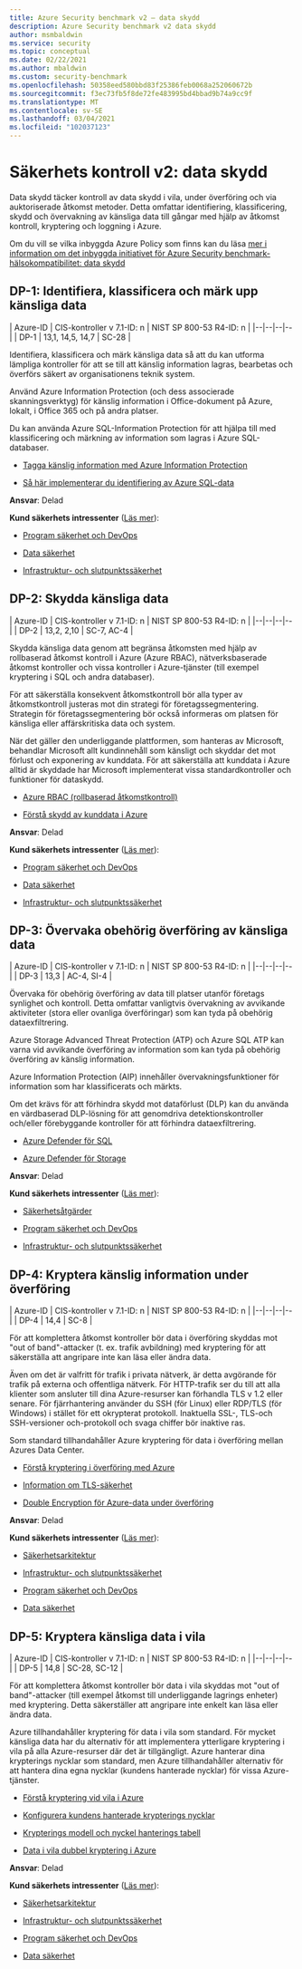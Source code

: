 ```yaml
---
title: Azure Security benchmark v2 – data skydd
description: Azure Security benchmark v2 data skydd
author: msmbaldwin
ms.service: security
ms.topic: conceptual
ms.date: 02/22/2021
ms.author: mbaldwin
ms.custom: security-benchmark
ms.openlocfilehash: 50358eed580bbd83f25386feb0068a252060672b
ms.sourcegitcommit: f3ec73fb5f8de72fe483995bd4bbad9b74a9cc9f
ms.translationtype: MT
ms.contentlocale: sv-SE
ms.lasthandoff: 03/04/2021
ms.locfileid: "102037123"
---
```

# <a name="security-control-v2-data-protection"></a>Säkerhets kontroll v2: data skydd

Data skydd täcker kontroll av data skydd i vila, under överföring och via auktoriserade åtkomst metoder. Detta omfattar identifiering, klassificering, skydd och övervakning av känsliga data till gångar med hjälp av åtkomst kontroll, kryptering och loggning i Azure.

Om du vill se vilka inbyggda Azure Policy som finns kan du läsa [mer i information om det inbyggda initiativet för Azure Security benchmark-hälsokompatibilitet: data skydd](../../governance/policy/samples/azure-security-benchmark.md#data-protection)

## <a name="dp-1-discovery-classify-and-label-sensitive-data"></a>DP-1: Identifiera, klassificera och märk upp känsliga data

| Azure-ID | CIS-kontroller v 7.1-ID: n | NIST SP 800-53 R4-ID: n |
|--|--|--|--|
| DP-1 | 13,1, 14,5, 14,7 | SC-28 |

Identifiera, klassificera och märk känsliga data så att du kan utforma lämpliga kontroller för att se till att känslig information lagras, bearbetas och överförs säkert av organisationens teknik system.

Använd Azure Information Protection (och dess associerade skanningsverktyg) för känslig information i Office-dokument på Azure, lokalt, i Office 365 och på andra platser.

Du kan använda Azure SQL-Information Protection för att hjälpa till med klassificering och märkning av information som lagras i Azure SQL-databaser.

- [Tagga känslig information med Azure Information Protection](/azure/information-protection/what-is-information-protection) 

- [Så här implementerar du identifiering av Azure SQL-data](../../azure-sql/database/data-discovery-and-classification-overview.md)

**Ansvar**: Delad

**Kund säkerhets intressenter** ([Läs mer](/azure/cloud-adoption-framework/organize/cloud-security#security-functions)):

- [Program säkerhet och DevOps](/azure/cloud-adoption-framework/organize/cloud-security-application-security-devsecops)

- [Data säkerhet](/azure/cloud-adoption-framework/organize/cloud-security-data-security) 

- [Infrastruktur- och slutpunktssäkerhet](/azure/cloud-adoption-framework/organize/cloud-security-infrastructure-endpoint)

## <a name="dp-2-protect-sensitive-data"></a>DP-2: Skydda känsliga data

| Azure-ID | CIS-kontroller v 7.1-ID: n | NIST SP 800-53 R4-ID: n |
|--|--|--|--|
| DP-2 | 13,2, 2,10 | SC-7, AC-4 |

Skydda känsliga data genom att begränsa åtkomsten med hjälp av rollbaserad åtkomst kontroll i Azure (Azure RBAC), nätverksbaserade åtkomst kontroller och vissa kontroller i Azure-tjänster (till exempel kryptering i SQL och andra databaser). 

För att säkerställa konsekvent åtkomstkontroll bör alla typer av åtkomstkontroll justeras mot din strategi för företagssegmentering. Strategin för företagssegmentering bör också informeras om platsen för känsliga eller affärskritiska data och system.

När det gäller den underliggande plattformen, som hanteras av Microsoft, behandlar Microsoft allt kundinnehåll som känsligt och skyddar det mot förlust och exponering av kunddata. För att säkerställa att kunddata i Azure alltid är skyddade har Microsoft implementerat vissa standardkontroller och funktioner för dataskydd.

- [Azure RBAC (rollbaserad åtkomstkontroll)](../../role-based-access-control/overview.md)

- [Förstå skydd av kunddata i Azure](../fundamentals/protection-customer-data.md)

**Ansvar**: Delad

**Kund säkerhets intressenter** ([Läs mer](/azure/cloud-adoption-framework/organize/cloud-security#security-functions)):

- [Program säkerhet och DevOps](/azure/cloud-adoption-framework/organize/cloud-security-application-security-devsecops) 

- [Data säkerhet](/azure/cloud-adoption-framework/organize/cloud-security-data-security)

- [Infrastruktur- och slutpunktssäkerhet](/azure/cloud-adoption-framework/organize/cloud-security-infrastructure-endpoint)

## <a name="dp-3-monitor-for-unauthorized-transfer-of-sensitive-data"></a>DP-3: Övervaka obehörig överföring av känsliga data

| Azure-ID | CIS-kontroller v 7.1-ID: n | NIST SP 800-53 R4-ID: n |
|--|--|--|--|
| DP-3 | 13,3 | AC-4, SI-4 |

Övervaka för obehörig överföring av data till platser utanför företags synlighet och kontroll. Detta omfattar vanligtvis övervakning av avvikande aktiviteter (stora eller ovanliga överföringar) som kan tyda på obehörig dataexfiltrering. 

Azure Storage Advanced Threat Protection (ATP) och Azure SQL ATP kan varna vid avvikande överföring av information som kan tyda på obehörig överföring av känslig information. 

Azure Information Protection (AIP) innehåller övervakningsfunktioner för information som har klassificerats och märkts. 

Om det krävs för att förhindra skydd mot dataförlust (DLP) kan du använda en värdbaserad DLP-lösning för att genomdriva detektionskontroller och/eller förebyggande kontroller för att förhindra dataexfiltrering.

- [Azure Defender för SQL](../../azure-sql/database/azure-defender-for-sql.md)

- [Azure Defender för Storage](../../storage/common/azure-defender-storage-configure.md?tabs=azure-security-center)

**Ansvar**: Delad

**Kund säkerhets intressenter** ([Läs mer](/azure/cloud-adoption-framework/organize/cloud-security#security-functions)):

- [Säkerhetsåtgärder](/azure/cloud-adoption-framework/organize/cloud-security) 

- [Program säkerhet och DevOps](/azure/cloud-adoption-framework/organize/cloud-security-application-security-devsecops) 

- [Infrastruktur- och slutpunktssäkerhet](/azure/cloud-adoption-framework/organize/cloud-security-infrastructure-endpoint)

## <a name="dp-4-encrypt-sensitive-information-in-transit"></a>DP-4: Kryptera känslig information under överföring

| Azure-ID | CIS-kontroller v 7.1-ID: n | NIST SP 800-53 R4-ID: n |
|--|--|--|--|
| DP-4 | 14,4 | SC-8 |

För att komplettera åtkomst kontroller bör data i överföring skyddas mot "out of band"-attacker (t. ex. trafik avbildning) med kryptering för att säkerställa att angripare inte kan läsa eller ändra data.

Även om det är valfritt för trafik i privata nätverk, är detta avgörande för trafik på externa och offentliga nätverk. För HTTP-trafik ser du till att alla klienter som ansluter till dina Azure-resurser kan förhandla TLS v 1.2 eller senare. För fjärrhantering använder du SSH (för Linux) eller RDP/TLS (för Windows) i stället för ett okrypterat protokoll. Inaktuella SSL-, TLS-och SSH-versioner och-protokoll och svaga chiffer bör inaktive ras.

Som standard tillhandahåller Azure kryptering för data i överföring mellan Azures Data Center.

- [Förstå kryptering i överföring med Azure](../fundamentals/encryption-overview.md#encryption-of-data-in-transit)

- [Information om TLS-säkerhet](/security/engineering/solving-tls1-problem)

- [Double Encryption för Azure-data under överföring](../fundamentals/double-encryption.md#data-in-transit)

**Ansvar**: Delad

**Kund säkerhets intressenter** ([Läs mer](/azure/cloud-adoption-framework/organize/cloud-security#security-functions)):

- [Säkerhetsarkitektur](/azure/cloud-adoption-framework/organize/cloud-security-architecture) 

- [Infrastruktur- och slutpunktssäkerhet](/azure/cloud-adoption-framework/organize/cloud-security-infrastructure-endpoint)

- [Program säkerhet och DevOps](/azure/cloud-adoption-framework/organize/cloud-security-application-security-devsecops) 

- [Data säkerhet](/azure/cloud-adoption-framework/organize/cloud-security-data-security)

## <a name="dp-5-encrypt-sensitive-data-at-rest"></a>DP-5: Kryptera känsliga data i vila

| Azure-ID | CIS-kontroller v 7.1-ID: n | NIST SP 800-53 R4-ID: n |
|--|--|--|--|
| DP-5 | 14,8 | SC-28, SC-12 |

För att komplettera åtkomst kontroller bör data i vila skyddas mot "out of band"-attacker (till exempel åtkomst till underliggande lagrings enheter) med kryptering. Detta säkerställer att angripare inte enkelt kan läsa eller ändra data. 

Azure tillhandahåller kryptering för data i vila som standard. För mycket känsliga data har du alternativ för att implementera ytterligare kryptering i vila på alla Azure-resurser där det är tillgängligt. Azure hanterar dina krypterings nycklar som standard, men Azure tillhandahåller alternativ för att hantera dina egna nycklar (kundens hanterade nycklar) för vissa Azure-tjänster.

- [Förstå kryptering vid vila i Azure](../fundamentals/encryption-atrest.md#encryption-at-rest-in-microsoft-cloud-services)

- [Konfigurera kundens hanterade krypterings nycklar](../../storage/common/customer-managed-keys-configure-key-vault.md)

- [Krypterings modell och nyckel hanterings tabell](../fundamentals/encryption-models.md)

- [Data i vila dubbel kryptering i Azure](../fundamentals/double-encryption.md#data-at-rest)

**Ansvar**: Delad

**Kund säkerhets intressenter** ([Läs mer](/azure/cloud-adoption-framework/organize/cloud-security#security-functions)):

- [Säkerhetsarkitektur](/azure/cloud-adoption-framework/organize/cloud-security-architecture) 

- [Infrastruktur- och slutpunktssäkerhet](/azure/cloud-adoption-framework/organize/cloud-security-infrastructure-endpoint)

- [Program säkerhet och DevOps](/azure/cloud-adoption-framework/organize/cloud-security-application-security-devsecops)

- [Data säkerhet](/azure/cloud-adoption-framework/organize/cloud-security-data-security)